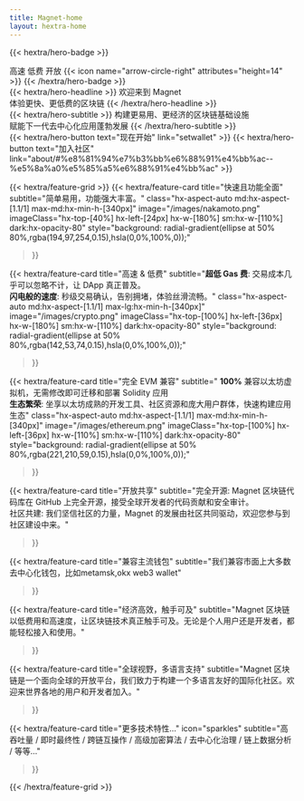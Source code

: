 ```yaml
---
title: Magnet-home
layout: hextra-home
---
```


{{< hextra/hero-badge >}}
  <div class="hx-w-2 hx-h-2 hx-rounded-full hx-bg-primary-400"></div>
  <span>高速 低费 开放</span>
  {{< icon name="arrow-circle-right" attributes="height=14" >}}
{{< /hextra/hero-badge >}}

<div class="hx-mt-6 hx-mb-6">
{{< hextra/hero-headline >}}
  欢迎来到 Magnet&nbsp;<br class="sm:hx-block hx-hidden" />体验更快、更低费的区块链
{{< /hextra/hero-headline >}}
</div>

<div class="hx-mb-12">
{{< hextra/hero-subtitle >}}
  构建更易用、更经济的区块链基础设施&nbsp;<br class="sm:hx-block hx-hidden" />赋能下一代去中心化应用蓬勃发展
{{< /hextra/hero-subtitle >}}
</div>

<div class="hx-mb-6">
{{< hextra/hero-button text="现在开始" link="setwallet" >}}
{{< hextra/hero-button text="加入社区" link="about/#%e8%81%94%e7%b3%bb%e6%88%91%e4%bb%ac--%e5%8a%a0%e5%85%a5%e6%88%91%e4%bb%ac" >}}
</div>

<div class="hx-mt-6"></div>

  {{< hextra/feature-grid >}}
  {{< hextra/feature-card
    title="快速且功能全面"
    subtitle="简单易用，功能强大丰富。"
    class="hx-aspect-auto md:hx-aspect-[1.1/1] max-md:hx-min-h-[340px]"
    image="/images/nakamoto.png"
    imageClass="hx-top-[40%] hx-left-[24px] hx-w-[180%] sm:hx-w-[110%] dark:hx-opacity-80"
    style="background: radial-gradient(ellipse at 50% 80%,rgba(194,97,254,0.15),hsla(0,0%,100%,0));"
  >}}
  
  {{< hextra/feature-card
    title="高速 & 低费"
    subtitle="**超低 Gas 费**: 交易成本几乎可以忽略不计，让 DApp 真正普及。<br> **闪电般的速度**: 秒级交易确认，告别拥堵，体验丝滑流畅。"
    class="hx-aspect-auto md:hx-aspect-[1.1/1] max-lg:hx-min-h-[340px]"
    image="/images/crypto.png"
    imageClass="hx-top-[100%] hx-left-[36px] hx-w-[180%] sm:hx-w-[110%] dark:hx-opacity-80"
    style="background: radial-gradient(ellipse at 50% 80%,rgba(142,53,74,0.15),hsla(0,0%,100%,0));"
  >}}
  
  {{< hextra/feature-card
    title="完全 EVM 兼容"
    subtitle=" **100%** 兼容以太坊虚拟机，无需修改即可迁移和部署 Solidity 应用 <br> **生态繁荣**: 坐享以太坊成熟的开发工具、社区资源和庞大用户群体，快速构建应用生态"
    class="hx-aspect-auto md:hx-aspect-[1.1/1] max-md:hx-min-h-[340px]"
    image="/images/ethereum.png"
    imageClass="hx-top-[100%] hx-left-[36px] hx-w-[110%] sm:hx-w-[110%] dark:hx-opacity-80"
    style="background: radial-gradient(ellipse at 50% 80%,rgba(221,210,59,0.15),hsla(0,0%,100%,0));"
  >}}
  
  {{< hextra/feature-card
    title="开放共享"
    subtitle="完全开源: Magnet 区块链代码库在 GitHub 上完全开源，接受全球开发者的代码贡献和安全审计。<br> 社区共建: 我们坚信社区的力量，Magnet 的发展由社区共同驱动，欢迎您参与到社区建设中来。"
  >}}
  
  {{< hextra/feature-card
    title="兼容主流钱包"
    subtitle="我们兼容市面上大多数去中心化钱包，比如metamsk,okx web3 wallet"
  >}}
  
  {{< hextra/feature-card
    title="经济高效，触手可及"
    subtitle="Magnet 区块链以低费用和高速度，让区块链技术真正触手可及。无论是个人用户还是开发者，都能轻松接入和使用。"
  >}}
  
  {{< hextra/feature-card
    title="全球视野，多语言支持"
    subtitle="Magnet 区块链是一个面向全球的开放平台，我们致力于构建一个多语言友好的国际化社区。欢迎来世界各地的用户和开发者加入。"
  >}}
  
  {{< hextra/feature-card
    title="更多技术特性..."
    icon="sparkles"
    subtitle="高吞吐量 /  即时最终性 /  跨链互操作 /  高级加密算法 /  去中心化治理 /  链上数据分析 /  等等…"
  >}}
  
{{< /hextra/feature-grid >}}
